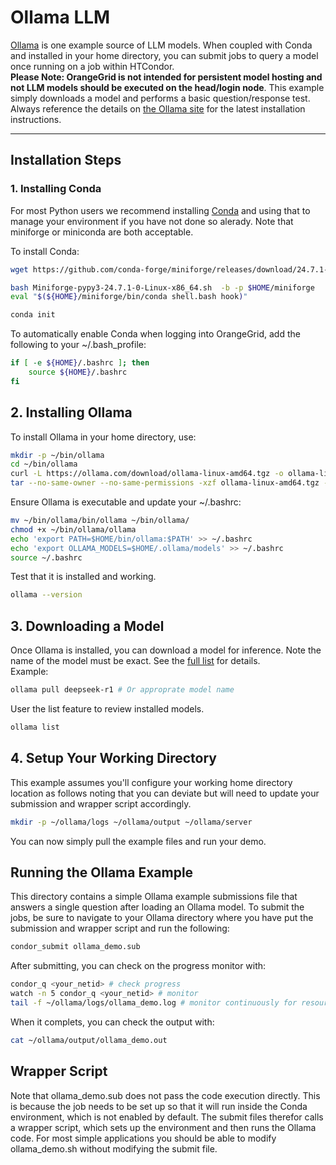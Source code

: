 # Ollama LLM  
[Ollama](https://ollama.com/download/linux) is one example source of LLM models. When coupled with Conda and installed in your home directory, you can submit jobs to query a model once running on a job within HTCondor.  
**Please Note: OrangeGrid is not intended for persistent model hosting and not LLM models should be executed on the head/login node**. This example simply downloads a model and performs a basic question/response test.  
Always reference the details on [the Ollama site](https://ollama.com/download/linux) for the latest installation instructions.  

---

## **Installation Steps**  

### **1. Installing Conda**  
For most Python users we recommend installing [Conda](https://docs.conda.io/en/latest/) and
using that to manage your environment if you have not done so alerady. Note that miniforge or miniconda are both acceptable.   

To install Conda:  

```bash
wget https://github.com/conda-forge/miniforge/releases/download/24.7.1-0/Miniforge-pypy3-24.7.1-0-Linux-x86_64.sh

bash Miniforge-pypy3-24.7.1-0-Linux-x86_64.sh  -b -p $HOME/miniforge
eval "$(${HOME}/miniforge/bin/conda shell.bash hook)"

conda init
```

To automatically enable Conda when logging into OrangeGrid, add the following to your ~/.bash_profile:  

```bash
if [ -e ${HOME}/.bashrc ]; then
    source ${HOME}/.bashrc
fi
```

## **2. Installing Ollama**  
To install Ollama in your home directory, use:  

```bash
mkdir -p ~/bin/ollama
cd ~/bin/ollama
curl -L https://ollama.com/download/ollama-linux-amd64.tgz -o ollama-linux-amd64.tgz
tar --no-same-owner --no-same-permissions -xzf ollama-linux-amd64.tgz -C $HOME/bin/ollama
```

Ensure Ollama is executable and update your ~/.bashrc:  

```bash
mv ~/bin/ollama/bin/ollama ~/bin/ollama/
chmod +x ~/bin/ollama/ollama
echo 'export PATH=$HOME/bin/ollama:$PATH' >> ~/.bashrc
echo 'export OLLAMA_MODELS=$HOME/.ollama/models' >> ~/.bashrc
source ~/.bashrc
```

Test that it is installed and working.  

```bash
ollama --version
```

## **3. Downloading a Model**  
Once Ollama is installed, you can download a model for inference. Note the name of the model must be exact. See the [full list](https://ollama.com/search) for details.  
Example:  

```bash
ollama pull deepseek-r1 # Or approprate model name
```

User the list feature to review installed models.  

```bash
ollama list
```

## **4. Setup Your Working Directory**  
This example assumes you'll configure your working home directory location as follows noting that you can deviate but will need to update your submission and wrapper script accordingly.  

```bash
mkdir -p ~/ollama/logs ~/ollama/output ~/ollama/server
```
You can now simply pull the example files and run your demo.  

## **Running the Ollama Example**  
This directory contains a simple Ollama example submissions file that answers a single question after loading an Ollama model. To submit the jobs, be sure to navigate to your Ollama directory where you have put the submission and wrapper script and run the following:  

```bash
condor_submit ollama_demo.sub
```

After submitting, you can check on the progress monitor with:  

```bash
condor_q <your_netid> # check progress
watch -n 5 condor_q <your_netid> # monitor
tail -f ~/ollama/logs/ollama_demo.log # monitor continuously for resource allocation and job progress once running
```

When it complets, you can check the output with:  

```bash
cat ~/ollama/output/ollama_demo.out
```

## **Wrapper Script**  
Note that ollama_demo.sub does not pass the code execution directly. This is because the job needs to be set up so that it will run inside the Conda environment, which is not enabled by default. The submit files therefor calls a wrapper script, which sets up the environment and then runs the Ollama code. For most simple applications you should be able to modify ollama_demo.sh without modifying the submit file.
